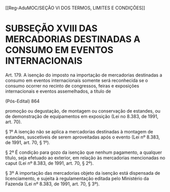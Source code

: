 [[Reg-AduMOC/SEÇÃO VI DOS TERMOS, LIMITES E CONDIÇÕES]]

# SUBSEÇÃO XVIII DAS MERCADORIAS DESTINADAS A CONSUMO EM EVENTOS INTERNACIONAIS

Art. 179. A isenção do imposto na importação de
mercadorias destinadas a consumo em eventos
internacionais somente será reconhecida se o consumo
ocorrer no recinto de congressos, feiras e exposições
internacionais e eventos assemelhados, a título de

(Pós-Edital)    864

promoção ou degustação, de montagem ou conservação de
estandes, ou de demonstração de equipamentos em
exposição (Lei no 8.383, de 1991, art. 70).

§ 1º A isenção não se aplica a mercadorias destinadas à
montagem de estandes, suscetíveis de serem aproveitadas
após o evento (Lei nº 8.383, de 1991, art. 70, § 1º).

§ 2º É condição para gozo da isenção que nenhum
pagamento, a qualquer título, seja efetuado ao exterior, em
relação às mercadorias mencionadas no caput (Lei nº 8.383,
de 1991, art. 70, § 2º).

§ 3º A importação das mercadorias objeto da isenção está
dispensada de licenciamento, e sujeita à regulamentação
editada pelo Ministério da Fazenda (Lei nº 8.383, de 1991,
art. 70, § 3º).